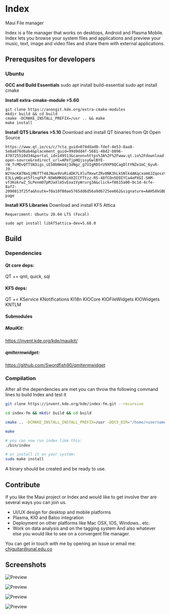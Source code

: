 # Index
Maui File manager

Index is a file manager that works on desktops, Android and Plasma Mobile.
Index lets you browse your system files and applications and preview your music, text, image and video files and share them with external applications.

## Prerequsites for developers
### Ubuntu

**GCC and Build Essentials**
sudo apt install build-essential
sudo apt install cmake

**Install extra-cmake-module >5.60**
```
git clone https://anongit.kde.org/extra-cmake-modules
mkdir build && cd build
cmake -DCMAKE_INSTALL_PREFIX=/usr .. && make
make install
```
**Install QT5 Libraries >5.10**
Download and install QT binaries from Qt Open Source
```
https://www.qt.io/cs/c/?cta_guid=074ddad0-fdef-4e53-8aa8-5e8a876d6ab4&placement_guid=99d9dd4f-5681-48d2-b096-470725510d34&portal_id=149513&canon=https%3A%2F%2Fwww.qt.io%2Fdownload-open-source&redirect_url=APefjpHQjssyGwlBYE-rW_TcMDvQTTSN3igs_sES0bNmU4j3dNgz_g7U1gRD5rU9XP6QCagDltYNZe1mC_6yuR-J9-W2YmcKATNxGjM6fTT48JNue9VuRi4DK7LXluTHxwtZRv8NK3hLkSNlk4AKqcxomUJZqosxV3GK0cryzQm5xtWguoQg5Sg-E3LLyWQcat5flnqFkP-N5WbMKOQiHXZCCFTtzz-R5-48fCOn5EOIYCa4ePXGI-SHM-vf3KokrwZ_5LPenmO7pMJaXlm5vEoa1VyWrurg3A&click=f8615a00-0c1d-4cfe-8af2-2090813f25fa&hsutk=f0a10f80ae5765dd6d56a9d6725ee662&signature=AAH58kGBEuTlcag57Ka07aFLDeEt5qyytQ&pageId=12602948080&__hstc=152220518.f0a10f80ae5765dd6d56a9d6725ee662.1595615134675.1595615134675.1595615134675.1&__hssc=152220518.12.1595615134675&__hsfp=256125709&contentType=standard-page
```

**Install KF5 Libraries**
Download and install KF5 Attica
```
Requeriment: Ubuntu 20.04 LTS (Focal)

sudo apt install libkf5attica-dev=5.68.0
```

## Build

### Dependencies
#### Qt core deps:
QT += qml, quick, sql

#### KF5 deps:
QT += KService KNotifications KI18n KIOCore KIOFileWidgets KIOWidgets KNTLM

#### Submodules

##### MauiKit:

https://invent.kde.org/kde/mauikit/

##### qmltermwidget:

https://github.com/Swordfish90/qmltermwidget

### Compilation

After all the dependencies are met you can throw the following command lines to build Index and test it

``` bash
git clone https://invent.kde.org/kde/index-fm.git --recursive

cd index-fm && mkdir build && cd build

cmake .. -DCMAKE_INSTALL_INSTALL_PREFIX=/usr -DQt5_DIR="/home/<username>/Qt/<Qt_Version>/gcc_64/lib/cmake/Qt5/"

make

# you can now run index like this:
./bin/index

# or install it on your system:
sudo make install
```

A binary should be created and be ready to use.

## Contribute
If you like the Maui project or Index and would like to get involve ther are several ways you can join us.
- UI/UX design for desktop and mobile platforms
- Plasma, KIO and Baloo integration
- Deployment on other platforms like Mac OSX, IOS, Windows.. etc.
- Work on data analysis and on the tagging system
And also whatever else you would like to see on a convergent file manager.

You can get in touch with me by opening an issue or email me:
chiguitar@unal.edu.co


## Screenshots

![Preview](https://i.imgur.com/mqKgyNu.png)

![Preview](https://i.imgur.com/BrOiUCj.png)

![Preview](https://i.imgur.com/lphJtNs.png)

![Preview](https://i.imgur.com/a3R2rDo.png)
